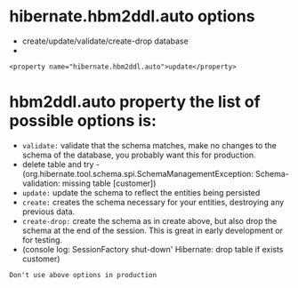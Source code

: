 # hibernate.hbm2ddl.auto options
- create/update/validate/create-drop database
-
`<property name="hibernate.hbm2ddl.auto">update</property>`

# hbm2ddl.auto property the list of possible options is:

- `validate:` validate that the schema matches, make no changes to the schema of the database, you probably want this for production.
- delete table and try -(org.hibernate.tool.schema.spi.SchemaManagementException: Schema-validation: missing table [customer])
- `update:` update the schema to reflect the entities being persisted
- `create:` creates the schema necessary for your entities, destroying any previous data.
- `create-drop:` create the schema as in create above, but also drop the schema at the end of the session. This is great in early development or for testing.
- (console log: SessionFactory shut-down' Hibernate: drop table if exists customer)
 
`Don't use above options in production`    